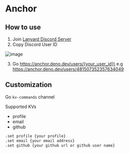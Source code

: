 # Anchor

## How to use

1. Join [Lanyard Discord Server](https://discord.gg/UrXF2cfJ7F)
2. Copy Discord User ID

![image](https://github.com/user-attachments/assets/fbe469dc-e9e3-46c1-aefc-65d362ec3079)

3. Go https://anchor.deno.dev/users/{your_user_id}\
   e.g https://anchor.deno.dev/users/481507352357634049

## Customization

Go `kv-commands` channel

Supported KVs

- profile
- email
- github

```sh
.set profile {your profile}
.set email {your email address}
.set github {your github url or github user name}
```
